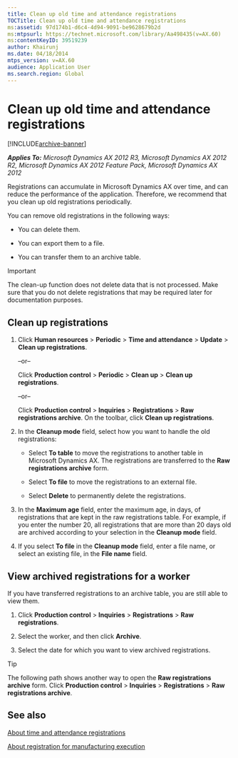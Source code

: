 ```yaml
---
title: Clean up old time and attendance registrations
TOCTitle: Clean up old time and attendance registrations
ms:assetid: 97d174b1-d6c4-4d94-9091-be9628679b2d
ms:mtpsurl: https://technet.microsoft.com/library/Aa498435(v=AX.60)
ms:contentKeyID: 39519239
author: Khairunj
ms.date: 04/18/2014
mtps_version: v=AX.60
audience: Application User
ms.search.region: Global
---
```


# Clean up old time and attendance registrations 


[!INCLUDE[archive-banner](includes/archive-banner.md)]


_**Applies To:** Microsoft Dynamics AX 2012 R3, Microsoft Dynamics AX 2012 R2, Microsoft Dynamics AX 2012 Feature Pack, Microsoft Dynamics AX 2012_

Registrations can accumulate in Microsoft Dynamics AX over time, and can reduce the performance of the application. Therefore, we recommend that you clean up old registrations periodically.

You can remove old registrations in the following ways:

  - You can delete them.

  - You can export them to a file.

  - You can transfer them to an archive table.


> [!IMPORTANT]
> <P>The clean-up function does not delete data that is not processed. Make sure that you do not delete registrations that may be required later for documentation purposes.</P>



## Clean up registrations

1.  Click **Human resources** \> **Periodic** \> **Time and attendance** \> **Update** \> **Clean up registrations**.
    
    –or–
    
    Click **Production control** \> **Periodic** \> **Clean up** \> **Clean up registrations**.
    
    –or–
    
    Click **Production control** \> **Inquiries** \> **Registrations** \> **Raw registrations archive**. On the toolbar, click **Clean up registrations**.

2.  In the **Cleanup mode** field, select how you want to handle the old registrations:
    
      - Select **To table** to move the registrations to another table in Microsoft Dynamics AX. The registrations are transferred to the **Raw registrations archive** form.
    
      - Select **To file** to move the registrations to an external file.
    
      - Select **Delete** to permanently delete the registrations.

3.  In the **Maximum age** field, enter the maximum age, in days, of registrations that are kept in the raw registrations table. For example, if you enter the number 20, all registrations that are more than 20 days old are archived according to your selection in the **Cleanup mode** field.

4.  If you select **To file** in the **Cleanup mode** field, enter a file name, or select an existing file, in the **File name** field.

## View archived registrations for a worker

If you have transferred registrations to an archive table, you are still able to view them.

1.  Click **Production control** \> **Inquiries** \> **Registrations** \> **Raw registrations**.

2.  Select the worker, and then click **Archive**.

3.  Select the date for which you want to view archived registrations.


> [!TIP]
> <P>The following path shows another way to open the <STRONG>Raw registrations archive</STRONG> form. Click <STRONG>Production control</STRONG> &gt; <STRONG>Inquiries</STRONG> &gt; <STRONG>Registrations</STRONG> &gt; <STRONG>Raw registrations archive</STRONG>.</P>



## See also

[About time and attendance registrations](about-time-and-attendance-registrations.md)

[About registration for manufacturing execution](about-registration-for-manufacturing-execution.md)

  


